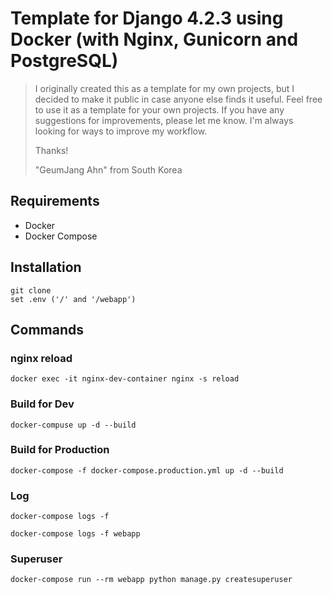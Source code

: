 # Template for Django 4.2.3 using Docker (with Nginx, Gunicorn and PostgreSQL)

> I originally created this as a template for my own projects,
> but I decided to make it public in case anyone else finds it useful.
> Feel free to use it as a template for your own projects.
> If you have any suggestions for improvements, please let me know.
> I'm always looking for ways to improve my workflow.
>
> Thanks!
>
> "GeumJang Ahn" from South Korea

## Requirements

- Docker
- Docker Compose

## Installation

```
git clone
set .env ('/' and '/webapp')
```

## Commands

### nginx reload

```
docker exec -it nginx-dev-container nginx -s reload
```

### Build for Dev

```
docker-compuse up -d --build
```

### Build for Production

```
docker-compose -f docker-compose.production.yml up -d --build
```

### Log

```
docker-compose logs -f

docker-compose logs -f webapp
```

### Superuser

```
docker-compose run --rm webapp python manage.py createsuperuser
```
